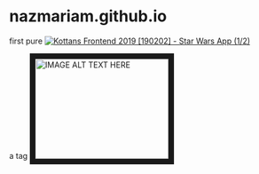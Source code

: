 ﻿# nazmariam.github.io

first pure
[![Kottans Frontend 2019 [190202] - Star Wars App (1/2)](https://i.ytimg.com/vi/2Z__VqJZbXg/mqdefault.jpg)](https://youtu.be/2Z__VqJZbXg)

a tag
<a href="http://www.youtube.com/watch?feature=player_embedded&v=2Z__VqJZbXg
" target="_blank"><img src="http://img.youtube.com/vi/2Z__VqJZbXg/0.jpg" 
alt="IMAGE ALT TEXT HERE" width="240" height="180" border="10" /></a>
